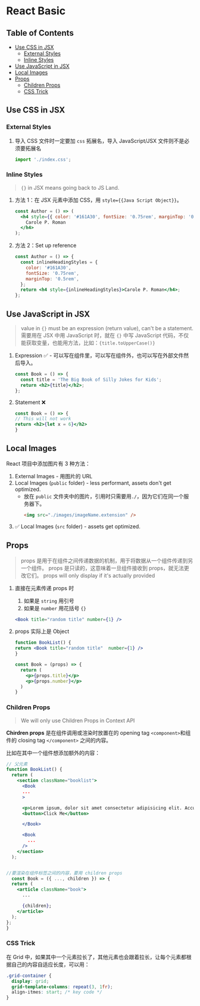 <h1>React Basic</h1>

<h2>Table of Contents</h2>

- [Use CSS in JSX](#use-css-in-jsx)
  - [External Styles](#external-styles)
  - [Inline Styles](#inline-styles)
- [Use JavaScript in JSX](#use-javascript-in-jsx)
- [Local Images](#local-images)
- [Props](#props)
  - [Children Props](#children-props)
  - [CSS Trick](#css-trick)

## Use CSS in JSX

### External Styles

1. 导入 CSS 文件时一定要加 `css` 拓展名，导入 JavaScript/JSX 文件则不是必须要拓展名
   ```javascript
   import './index.css';
   ```

### Inline Styles

> `{}` in JSX means going back to JS Land.

1. 方法 1：在 JSX 元素中添加 CSS，用 `style={{Java Script Object}}`。
   ```jsx
   const Author = () => (
     <h4 style={{ color: '#161A30', fontSize: '0.75rem', marginTop: '0.5rem' }}>
       Carole P. Roman
     </h4>
   );
   ```
2. 方法 2：Set up reference
   ```jsx
   const Author = () => {
     const inlineHeadingStyles = {
       color: '#161A30',
       fontSize: '0.75rem',
       marginTop: '0.5rem',
     };
     return <h4 style={inlineHeadingStyles}>Carole P. Roman</h4>;
   };
   ```

## Use JavaScript in JSX

> value in `{}` must be an expression (return value), can't be a statement.
> 需要用在 JSX 中用 JavaScript 时，就在 `{}` 中写 JavaScript 代码，不仅能获取变量，也能用方法，比如：`{title.toUpperCase()}`

1. Expression ✅ - 可以写在组件里，可以写在组件外，也可以写在外部文件然后导入。
   ```jsx
   const Book = () => {
     const title = 'The Big Book of Silly Jokes for Kids';
     return <h2>{title}</h2>;
   };
   ```
2. Statement ❌
   ```jsx
   const Book = () => {
   // This will not work
   return <h2>{let x = 6}</h2>
   }
   ```

## Local Images

React 项目中添加图片有 3 种方法：

1. External Images - 用图片的 URL
2. Local Images (`public` folder) - less performant, assets don't get optimized.
   - 放在 `public` 文件夹中的图片，引用时只需要用`./`，因为它们在同一个服务器下。
     ```html
     <img src="./images/imageName.extension" />
     ```
3. ✅ Local Images (`src` folder) - assets get optimized.

## Props

> props 是用于在组件之间传递数据的机制，用于将数据从一个组件传递到另一个组件。
> props 是只读的，这意味着一旦组件接收到 props，就无法更改它们。
> props will only display if it's actually provided

1. 直接在元素传递 props 时
   1. 如果是 `string` 用引号
   2. 如果是 `number` 用花括号 `{}`
   ```jsx
   <Book title="random title" number={1} />
   ```
2. props 实际上是 Object

   ```jsx
   function BookList() {
   return <Book title="random title"  number={1} />
   }

   const Book = (props) => {
     return (
       <p>{props.title}</p>
       <p>{props.number}</p>
     )
   }
   ```

### Children Props
> We will only use Children Props in Context API

**Chirdren props** 是在组件调用或渲染时放置在的 opening tag `<component>`和组件的 closing tag `</component>` 之间的内容。

比如在其中一个组件想添加额外的内容：
```jsx
// 父元素
function BookList() {
  return (
    <section className="booklist">
      <Book
      ...
      >

      <p>Lorem ipsum, dolor sit amet consectetur adipisicing elit. Accusantium possimus architecto eveniet facere magnam odit dolores repellendus reiciendis, ex aliquam officiis quaerat eius ratione id a perferendis eum assumenda itaque?</p>
      <button>Click Me</button>

      </Book>

      <Book
        ...
      />
    </section>
  );


//要渲染在组件标签之间的内容，要用 children props
  const Book = ({ ..., children }) => {
  return (
    <article className="book">
      ...

      {children};
    </article>
  );
};
}
```

### CSS Trick
在 Grid 中，如果其中一个元素拉长了，其他元素也会跟着拉长，让每个元素都根据自己的内容自适应长度，可以用：
```css
.grid-container {
  display: grid;
  grid-template-columns: repeat(3, 1fr);
  align-itmes: start; /* key code */
}
```
